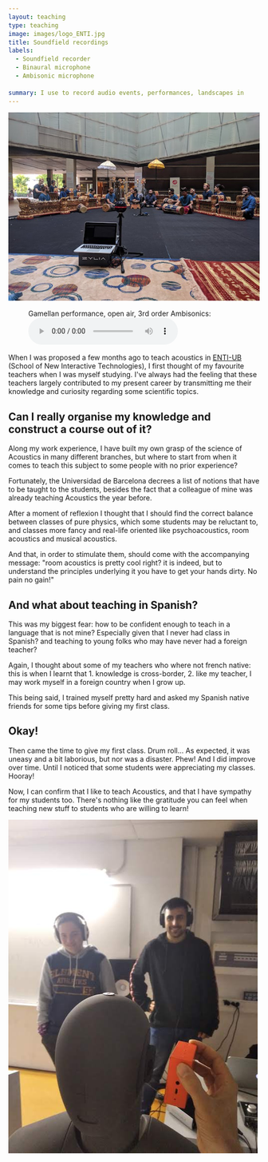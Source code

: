 ```yaml
---
layout: teaching
type: teaching
image: images/logo_ENTI.jpg
title: Soundfield recordings
labels:
  - Soundfield recorder
  - Binaural microphone
  - Ambisonic microphone

summary: I use to record audio events, performances, landscapes in
---
```


<img class="ui image" src="../images/gamellan.jpg">

<figure>
  <figcaption>Gamellan performance, open air, 3rd order Ambisonics:</figcaption>
  <audio controls src="/sounds/gamellan_binaural.mp3">
    Your browser does not support the <code>audio</code> element.
  </audio>
</figure>

When I was proposed a few months ago to teach acoustics in [ENTI-UB](https://enti.cat/en/course/degree-music-sound-production/) (School of New Interactive Technologies), I first thought of my favourite teachers when I was myself studying. I've always had the feeling that these teachers largely contributed to my present career by transmitting me their knowledge and curiosity regarding some scientific topics.

## Can I really organise my knowledge and construct a course out of it?

Along my work experience, I have built my own grasp of the science of Acoustics in many different branches, but where to start from when it comes to teach this subject to some people with no prior experience?

Fortunately, the Universidad de Barcelona decrees a list of notions that have to be taught to the students, besides the fact that a colleague of mine was already teaching Acoustics the year before.

After a moment of reflexion I thought that I should find the correct balance between classes of pure physics, which some students may be reluctant to, and classes more fancy and real-life oriented like psychoacoustics, room acoustics and musical acoustics.

And that, in order to stimulate them, should come with the accompanying message: "room acoustics is pretty cool right? it is indeed, but to understand the principles underlying it you have to get your hands dirty. No pain no gain!"

## And what about teaching in Spanish?

This was my biggest fear: how to be confident enough to teach in a language that is not mine? Especially given that I never had class in Spanish? and teaching to young folks who may have never had a foreign teacher?

Again, I thought about some of my teachers who where not french native: this is when I learnt that 1. knowledge is cross-border, 2. like my teacher, I may work myself in a foreign country when I grow up.

This being said, I trained myself pretty hard and asked my Spanish native friends for some tips before giving my first class.

## Okay!

Then came the time to give my first class. Drum roll... As expected, it was uneasy and a bit laborious, but nor was a disaster. Phew! And I did improve over time. Until I noticed that some students were appreciating my classes. Hooray!

Now, I can confirm that I like to teach Acoustics, and that I have sympathy for my students too. There's nothing like the gratitude you can feel when teaching new stuff to students who are willing to learn!

<div class="one wide column">
  <img class="ui centered medium image" src="../images/demo_dummy_ENTI_500px.jpg">
</div>

